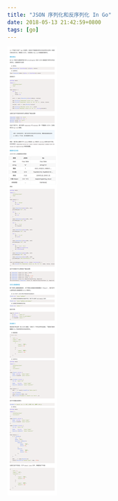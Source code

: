 ```yaml
---
title: "JSON 序列化和反序列化 In Go"
date: 2018-05-13 21:42:59+0800
tags: [go]
---
```


![JSON 序列化和反序列化 In Go](/images/posts/05-13.png)
